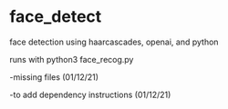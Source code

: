 # face_detect

face detection using haarcascades, openai, and python



runs with python3 face_recog.py

-missing files (01/12/21) <br />

-to add dependency instructions (01/12/21)
